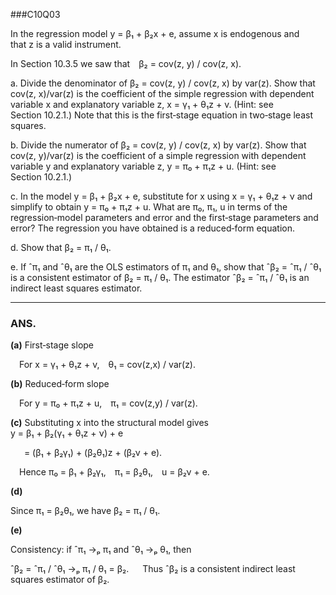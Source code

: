 ###C10Q03

In the regression model y = β₁ + β₂x + e, assume x is endogenous and that z is a valid instrument.

In Section 10.3.5 we saw that β₂ = cov(z, y) / cov(z, x).

a. Divide the denominator of β₂ = cov(z, y) / cov(z, x) by var(z). Show that cov(z, x)/var(z) is the coefficient of the simple regression with dependent variable x and explanatory variable z, x = γ₁ + θ₁z + v. (Hint: see Section 10.2.1.) Note that this is the first‑stage equation in two‑stage least squares.

b. Divide the numerator of β₂ = cov(z, y) / cov(z, x) by var(z). Show that cov(z, y)/var(z) is the coefficient of a simple regression with dependent variable y and explanatory variable z, y = π₀ + π₁z + u. (Hint: see Section 10.2.1.)

c. In the model y = β₁ + β₂x + e, substitute for x using x = γ₁ + θ₁z + ν and simplify to obtain y = π₀ + π₁z + u. What are π₀, π₁, u in terms of the regression‑model parameters and error and the first‑stage parameters and error? The regression you have obtained is a reduced‑form equation.

d. Show that β₂ = π₁ / θ₁.

e. If ˆπ₁ and ˆθ₁ are the OLS estimators of π₁ and θ₁, show that ˆβ₂ = ˆπ₁ / ˆθ₁ is a consistent estimator of β₂ = π₁ / θ₁. The estimator ˆβ₂ = ˆπ₁ / ˆθ₁ is an indirect least squares estimator.


----

### ANS.

**(a)** First‑stage slope

  For x = γ₁ + θ₁z + v, θ₁ = cov(z,x) / var(z).

**(b)** Reduced‑form slope

  For y = π₀ + π₁z + u, π₁ = cov(z,y) / var(z).

**(c)** Substituting x into the structural model gives
 
  y = β₁ + β₂(γ₁ + θ₁z + ν) + e
  
    = (β₁ + β₂γ₁) + (β₂θ₁)z + (β₂ν + e).
    
  Hence π₀ = β₁ + β₂γ₁, π₁ = β₂θ₁, u = β₂ν + e.

**(d)** 

 Since π₁ = β₂θ₁, we have β₂ = π₁ / θ₁.

**(e)** 

 Consistency: if ˆπ₁ →ₚ π₁ and ˆθ₁ →ₚ θ₁, then

 ˆβ₂ = ˆπ₁ / ˆθ₁ →ₚ π₁ / θ₁ = β₂.
 
 Thus ˆβ₂ is a consistent indirect least squares estimator of β₂.






